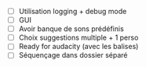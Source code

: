 - [ ] Utilisation logging + debug mode
- [ ] GUI
- [ ] Avoir banque de sons prédéfinis
- [ ] Choix suggestions multiple + 1 perso
- [ ] Ready for audacity (avec les balises)
- [ ] Séquençage dans dossier séparé